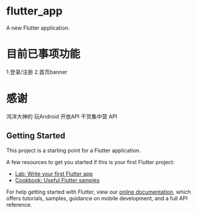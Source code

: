 # flutter_app

A new Flutter application.

# 目前已事项功能
  1.登录/注册
  2.首页banner
  
# 感谢
  鸿洋大神的 玩Android 开放API
  干货集中营 API 

## Getting Started

This project is a starting point for a Flutter application.

A few resources to get you started if this is your first Flutter project:

- [Lab: Write your first Flutter app](https://flutter.dev/docs/get-started/codelab)
- [Cookbook: Useful Flutter samples](https://flutter.dev/docs/cookbook)

For help getting started with Flutter, view our
[online documentation](https://flutter.dev/docs), which offers tutorials,
samples, guidance on mobile development, and a full API reference.

